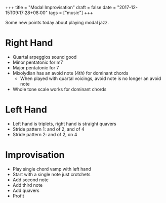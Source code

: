 +++ 
title = "Modal Improvisation" 
draft = false 
date = "2017-12-15T09:17:28+08:00" 
tags = ["music"] 
+++

Some new points today about playing modal jazz.

# Right Hand

- Quartal arpeggios sound good
- Minor pentatonic for m7
- Major pentatonic for 7
- Mixolydian has an avoid note (4th) for dominant chords
	- When played with quartal voicings, avoid note is no longer an avoid note
- Whole tone scale works for dominant chords

# Left Hand

- Left hand is triplets, right hand is straight quavers
- Stride pattern 1: and of 2, and of 4
- Stride pattern 2: and of 2, on 4

# Improvisation

- Play single chord vamp with left hand
- Start with a single note just crotchets
- Add second note
- Add third note
- Add quavers
- Profit
